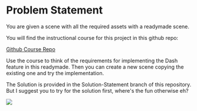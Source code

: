 # Problem Statement

You are given a scene with all the required assets with a readymade scene.

You will find the instructional course for this project in this github repo:

[Github Course Repo](https://github.com/outscal/2D-Dash-Feature-Instructions.git)

Use the course to think of the requirements for implementing the Dash feature in this readymade. Then you can create a new scene copying the existing one and try the implementation.

The Solution is provided in the Solution-Statement branch of this repository. But I suggest you to try for the solution first, where's the fun otherwise eh?

![](https://media.giphy.com/media/h40oD5M1LtChpRu0Hx/giphy.gif)